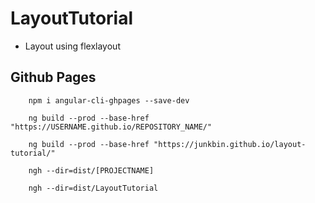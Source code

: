 # LayoutTutorial
* Layout using flexlayout

## Github Pages

````
    npm i angular-cli-ghpages --save-dev
````

````
    ng build --prod --base-href "https://USERNAME.github.io/REPOSITORY_NAME/"
````

````
    ng build --prod --base-href "https://junkbin.github.io/layout-tutorial/"
````

````
    ngh --dir=dist/[PROJECTNAME]
````

````
    ngh --dir=dist/LayoutTutorial
````